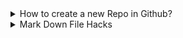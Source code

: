 <!-- Hello World I am a comment line, which is visiable only in changing mode -->

<!-- https://docs.github.com/en/repositories -->

<!-- Collapsed Section 1 -->
<details>
 <summary>How to create a new Repo in Github?</summary>

# How to add a Repo

> Press New Button/

<picture>
 <img alt="create-a-new-Repo" src="images/create-a-new-Repo.png">
</picture>

> Fill Repo Name and choose "Add a README file" and press  /

<picture>
 <img alt="Repo-PopUp" src="images/Repo-PopUp.png">
</picture>

# How to add a File?

<picture>
 <img alt="add-new-file" src="images/add-new-file.png">
</picture>

<picture>
 <img alt="edit-and-commit-new-file" src="images/edit-and-commit-new-file.png">
</picture>

# How to add a Folder?

<picture>
 <img alt="add-new-folder" src="images/add-new-folder.png">
</picture>

</details> <!-- Collapsed Section 1 -->

<!-- Collapsed Section 2 -->

<details> 
  <summary>Mark Down File Hacks</summary>

<!-- Headings -->
# Headings
Use #   for first  level heading\
Use ##  for second level heading\
Use ### for third  level heading

# Styling text
**For bold text use two * in the beginning and in the end with no space**\
__You can also use two _ instead of * as well__\
*For italic use only one * or _ in the beginning and in the end*\
~~ To cross a word use two ~ in the beginning and in the end

#Quotes
> Wise man(@Eubulaner8) said once, use an > to create a quote in Markdown Language 

> Wise man said another time use Back Slash at the end to create a new line

> Wise man keeps saying, to quote a code use backticks(which can be found in the next Quote) in the beginning and in the and command `git clone`

> Wise man adds, if you want to a block of code then use make two lines with three ` and put your code in between
```
Welcome to the SAP BTP command line interface (client v2.8.0)

Usage: btp [OPTIONS] ACTION [GROUP/OBJECT] [PARAMS]

CLI server URL:                    not set
User:                              not set
Configuration:                     /home/user/.cache/.btp/config.json

You are currently not logged in.

Tips:
  To log in to a global account of SAP BTP, use 'btp login'. For help on login, use 'btp --help login'.
  To display general help, use 'btp --help'.

OK
```

> [!NOTE]
> Wise man notes, if you wrap !NOTE in between [] then you create a note 

> [!TIP]
> Wise man shares, if you wrap !TIP in between [] then you create a tip

> [!IMPORTANT]
> Wise man informs, if you wrap !IMPORTANT in between [] then you create a info

> [!WARNING]
> Wise man warns, if you wrap !WARNING in between [] then you create a warning

> [!CAUTION]
> Wise mans wife is coming be careful

# Links
> Wise man goes online and says to create a link wrap link text in [] and wrap URL in () with no space in between ](\

Reference Documentation [GitHub Docs](https://docs.github.com/en/get-started/writing-on-github/getting-started-with-writing-and-formatting-on-github/basic-writing-and-formatting-syntax)\
You can also create relative links if you replace URL with the path of the document that you want to jump. [Jump to README](README.md)

<!-- Table -->
# Table

| ID | Name       |
|----|------------|
|   1| Eubulaner 1|
|   2| Eubulaner 2|
|   3| Eubulaner 3|

# List 

- use -
- or *
+ or + to create unordered list

1. use numbers which ends with a .
2. to crete ordered list

- if you want to create a nested list
  - then put the sign excatly under first letter of the header line and leave a space
 
# Tasks

- [x] its like unordered list with [] between - and the text

</details> <!-- Collapsed Section 2 -->
